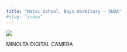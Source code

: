 ```yaml
---
title: "Matai School, Boys dormitory – SUDA"
#slug: "index"
---
```


[![](/wp-content/2008/11/PICT2453-300x225.jpg)](/wp-content/2008/11/PICT2453.jpg)

MINOLTA DIGITAL CAMERA